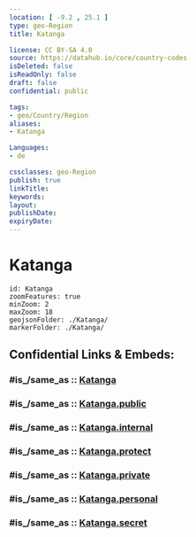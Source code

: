 ```yaml
---
location: [ -9.2 , 25.1 ] 
type: geo-Region
title: Katanga

license: CC BY-SA 4.0
source: https://datahub.io/core/country-codes
isDeleted: false
isReadOnly: false
draft: false
confidential: public

tags:
- geo/Country/Region
aliases:
- Katanga

Languages:
- de

cssclasses: geo-Region
publish: true
linkTitle: 
keywords: 
layout: 
publishDate: 
expiryDate: 
---
```


# Katanga

```leaflet
id: Katanga
zoomFeatures: true 
minZoom: 2 
maxZoom: 18
geojsonFolder: ./Katanga/
markerFolder: ./Katanga/
```


## Confidential Links & Embeds: 

### #is_/same_as :: [Katanga](/_Standards/Earth/Continent/Africa/Africa~Central/Congo~Kinshasa/provinces~Congo-Kinshasa@1997/Katanga.md) 

### #is_/same_as :: [Katanga.public](/_public/Earth/Continent/Africa/Africa~Central/Congo~Kinshasa/provinces~Congo-Kinshasa@1997/Katanga.public.md) 

### #is_/same_as :: [Katanga.internal](/_internal/Earth/Continent/Africa/Africa~Central/Congo~Kinshasa/provinces~Congo-Kinshasa@1997/Katanga.internal.md) 

### #is_/same_as :: [Katanga.protect](/_protect/Earth/Continent/Africa/Africa~Central/Congo~Kinshasa/provinces~Congo-Kinshasa@1997/Katanga.protect.md) 

### #is_/same_as :: [Katanga.private](/_private/Earth/Continent/Africa/Africa~Central/Congo~Kinshasa/provinces~Congo-Kinshasa@1997/Katanga.private.md) 

### #is_/same_as :: [Katanga.personal](/_personal/Earth/Continent/Africa/Africa~Central/Congo~Kinshasa/provinces~Congo-Kinshasa@1997/Katanga.personal.md) 

### #is_/same_as :: [Katanga.secret](/_secret/Earth/Continent/Africa/Africa~Central/Congo~Kinshasa/provinces~Congo-Kinshasa@1997/Katanga.secret.md)

